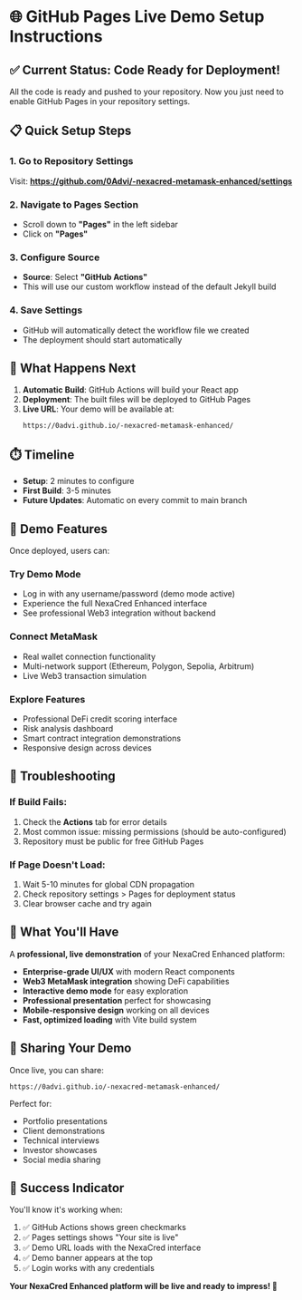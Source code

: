 # 🌐 GitHub Pages Live Demo Setup Instructions

## ✅ Current Status: Code Ready for Deployment!

All the code is ready and pushed to your repository. Now you just need to enable GitHub Pages in your repository settings.

## 📋 Quick Setup Steps

### 1. Go to Repository Settings
Visit: **https://github.com/0Advi/-nexacred-metamask-enhanced/settings**

### 2. Navigate to Pages Section
- Scroll down to **"Pages"** in the left sidebar
- Click on **"Pages"**

### 3. Configure Source
- **Source**: Select **"GitHub Actions"**
- This will use our custom workflow instead of the default Jekyll build

### 4. Save Settings
- GitHub will automatically detect the workflow file we created
- The deployment should start automatically

## 🚀 What Happens Next

1. **Automatic Build**: GitHub Actions will build your React app
2. **Deployment**: The built files will be deployed to GitHub Pages
3. **Live URL**: Your demo will be available at:
   ```
   https://0advi.github.io/-nexacred-metamask-enhanced/
   ```

## ⏱️ Timeline

- **Setup**: 2 minutes to configure
- **First Build**: 3-5 minutes
- **Future Updates**: Automatic on every commit to main branch

## 🎯 Demo Features

Once deployed, users can:

### **Try Demo Mode**
- Log in with any username/password (demo mode active)
- Experience the full NexaCred Enhanced interface
- See professional Web3 integration without backend

### **Connect MetaMask**
- Real wallet connection functionality
- Multi-network support (Ethereum, Polygon, Sepolia, Arbitrum)
- Live Web3 transaction simulation

### **Explore Features**
- Professional DeFi credit scoring interface
- Risk analysis dashboard
- Smart contract integration demonstrations
- Responsive design across devices

## 🔧 Troubleshooting

### If Build Fails:
1. Check the **Actions** tab for error details
2. Most common issue: missing permissions (should be auto-configured)
3. Repository must be public for free GitHub Pages

### If Page Doesn't Load:
1. Wait 5-10 minutes for global CDN propagation
2. Check repository settings > Pages for deployment status
3. Clear browser cache and try again

## 🌟 What You'll Have

A **professional, live demonstration** of your NexaCred Enhanced platform:

- **Enterprise-grade UI/UX** with modern React components
- **Web3 MetaMask integration** showing DeFi capabilities
- **Interactive demo mode** for easy exploration
- **Professional presentation** perfect for showcasing
- **Mobile-responsive design** working on all devices
- **Fast, optimized loading** with Vite build system

## 📱 Sharing Your Demo

Once live, you can share:
```
https://0advi.github.io/-nexacred-metamask-enhanced/
```

Perfect for:
- Portfolio presentations
- Client demonstrations  
- Technical interviews
- Investor showcases
- Social media sharing

## 🎉 Success Indicator

You'll know it's working when:
1. ✅ GitHub Actions shows green checkmarks
2. ✅ Pages settings shows "Your site is live"
3. ✅ Demo URL loads with the NexaCred interface
4. ✅ Demo banner appears at the top
5. ✅ Login works with any credentials

**Your NexaCred Enhanced platform will be live and ready to impress! 🚀**
